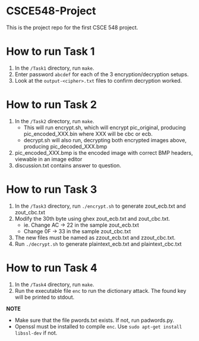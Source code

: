 # CSCE548-Project

This is the project repo for the first CSCE 548 project.


# How to run Task 1

 1. In the `/Task1` directory, run `make`.
 2. Enter password `abcdef` for each of the 3 encryption/decryption setups.
 3. Look at the `output-<cipher>.txt` files to confirm decryption worked.


# How to run Task 2

 1. In the `/Task2` directory, run `make`.
    * This will run encrypt.sh, which will encrypt pic\_original, producing pic\_encoded\_XXX.bin where XXX will be cbc or ecb.
    * decrypt.sh will also run, decrypting both encrypted images above, producing pic\_decoded\_XXX.bmp
 2. pic\_encoded\_XXX.bmp is the encoded image with correct BMP headers, viewable in an image editor
 3. discussion.txt contains answer to question.

# How to run Task 3

 1. In the `/Task3` directory, run `./encrypt.sh` to generate zout_ecb.txt and zout_cbc.txt 
 2. Modify the 30th byte using ghex zout_ecb.txt and zout_cbc.txt. 
    * ie. Change AC -> 22 in the sample zout_ecb.txt 
    * Change 0F -> 33  in the sample zout_cbc.txt 
 3. The new files must be named as zzout_ecb.txt and zzout_cbc.txt.
 4. Run `./decrypt.sh` to generate plaintext_ecb.txt and plaintext_cbc.txt


# How to run Task 4

 1. In the `/Task4` directory, run `make`.
 2. Run the executable file `enc` to run the dictionary attack. The found key will be printed to stdout.
 
**NOTE** 
 * Make sure that the file pwords.txt exists. If not, run padwords.py.
 * Openssl must be installed to compile `enc`. Use `sudo apt-get install libssl-dev` if not.


